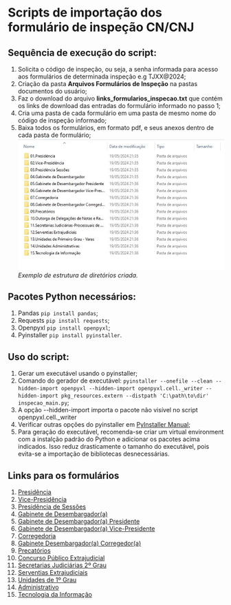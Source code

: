 # Scripts de importação dos formulário de inspeção CN/CNJ

## Sequência de execução do script:
1. Solicita o código de inspeção, ou seja, a senha informada para acesso aos formulários de determinada inspeção e.g TJXX@2024;
2. Criação da pasta **Arquivos Formulários de Inspeção** na pastas documentos do usuário;
3. Faz o download do arquivo **links_formularios_inspecao.txt** que contém os links de download das entradas do formulário informado no passo 1;
4. Cria uma pasta de cada formulário em uma pasta de mesmo nome do código de inspeção informado;
5. Baixa todos os formulários, em formato pdf, e seus anexos dentro de cada pasta de formulário;
![folders](assets/folders.jpg)
*Exemplo de estrutura de diretórios criada.*

## Pacotes Python necessários:
1. Pandas `pip install pandas`;
2. Requests `pip install requests`;
3. Openpyxl `pip install openpyxl`;
4. Pyinstaller `pip install pyinstaller`.

## Uso do script:
1. Gerar um executável usando o pyinstaller;
2. Comando do gerador de executável: `pyinstaller --onefile --clean --hidden-import openpyxl --hidden-import openpyxl.cell._writer --hidden-import pkg_resources.extern --distpath 'C:\path\to\dir' inspecao_main.py`;
3. A opção --hidden-import importa o pacote não visível no script openpyxl.cell._writer
4. Verificar outras opções do pyinstaller em [PyInstaller Manual](https://pyinstaller.org/en/stable/);
5. Para geração do executável, recomenda-se criar um virtual environment com a instalção padrão do Python e adicionar os pacotes acima indicados. Isso reduz drasticamente o tamanho do executável, pois evita-se a importação de bibliotecas desnecessárias.

## Links para os formulários
1. [Presidência](https://formularios-corregedoria.cnj.jus.br/01-inspecao-ordinaria-presidencia/)
2. [Vice-Presidência](https://formularios-corregedoria.cnj.jus.br/02-inspecao-ordinaria-vice-presidencia/)
3. [Presidência de Sessões](https://formularios-corregedoria.cnj.jus.br/03-inspecao-ordinaria-presidencia-de-sessoes/)
4. [Gabinete de Desembargador(a)](https://formularios-corregedoria.cnj.jus.br/04-inspecao-ordinaria-gabinete-de-desembargador/)
5. [Gabinete de Desembargador(a) Presidente](https://formularios-corregedoria.cnj.jus.br/05-inspecao-ordinaria-gabinete-de-desembargador-presidente/)
6. [Gabinete de Desembargador(a) Vice-Presidente](https://formularios-corregedoria.cnj.jus.br/06-inspecao-ordinaria-gabinete-de-desembargador-vice-presidente/)
7. [Corregedoria](https://formularios-corregedoria.cnj.jus.br/07-inspecao-ordinaria-corregedoria/)
8. [Gabinete Desembargador(a) Corregedor(a)](https://formularios-corregedoria.cnj.jus.br/08-inspecao-ordinaria-gabinete-de-desembargador-corregedor/)
9. [Precatórios](https://formularios-corregedoria.cnj.jus.br/09-inspecao-ordinaria-precatorios/)
10. [Concurso Público Extrajudicial](https://formularios-corregedoria.cnj.jus.br/10-inspecao-ordinaria-concurso-publico-outorga-de-delegacoes-de-notas-e-registro-e-listas-de-vacancias/)
11. [Secretarias Judiciárias 2º Grau](https://formularios-corregedoria.cnj.jus.br/11-inspecao-ordinaria-secretarias-judiciarias-processuais-de-2o-grau/)
12. [Serventias Extrajudiciais](https://formularios-corregedoria.cnj.jus.br/12-inspecao-ordinaria-serventias-extrajudiciais/)
13. [Unidades de 1º Grau](https://formularios-corregedoria.cnj.jus.br/13-inspecao-ordinaria-unidades-de-primeiro-grau-varas/)
14. [Administrativo](https://formularios-corregedoria.cnj.jus.br/14-inspecao-ordinaria-unidades-administrativas/)
15. [Tecnologia da Informação](https://formularios-corregedoria.cnj.jus.br/15-inspecao-ordinaria-tecnologia-da-informacao/)

